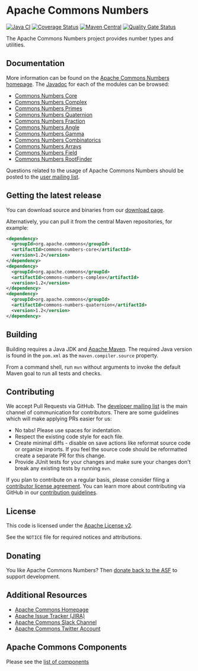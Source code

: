 <!---
 Licensed to the Apache Software Foundation (ASF) under one or more
 contributor license agreements.  See the NOTICE file distributed with
 this work for additional information regarding copyright ownership.
 The ASF licenses this file to You under the Apache License, Version 2.0
 (the "License"); you may not use this file except in compliance with
 the License.  You may obtain a copy of the License at

      http://www.apache.org/licenses/LICENSE-2.0

 Unless required by applicable law or agreed to in writing, software
 distributed under the License is distributed on an "AS IS" BASIS,
 WITHOUT WARRANTIES OR CONDITIONS OF ANY KIND, either express or implied.
 See the License for the specific language governing permissions and
 limitations under the License.
-->
<!---
 +======================================================================+
 |****                                                              ****|
 |****      THIS FILE IS GENERATED BY THE COMMONS BUILD PLUGIN      ****|
 |****                    DO NOT EDIT DIRECTLY                      ****|
 |****                                                              ****|
 +======================================================================+
 | TEMPLATE FILE: readme-md-template.md                                 |
 | commons-build-plugin/trunk/src/main/resources/commons-xdoc-templates |
 +======================================================================+
 |                                                                      |
 | 1) Re-generate using: mvn commons-build:readme-md                    |
 |                                                                      |
 | 2) Set the following properties in the component's pom:              |
 |    - commons.componentid (required, alphabetic, lower case)          |
 |    - commons.release.version (required)                              |
 |                                                                      |
 | 3) Example Properties                                                |
 |                                                                      |
 |  <properties>                                                        |
 |    <commons.componentid>math</commons.componentid>                   |
 |    <commons.release.version>1.2</commons.release.version>            |
 |  </properties>                                                       |
 |                                                                      |
 +======================================================================+
--->
Apache Commons Numbers
===================

[![Java CI](https://github.com/apache/commons-numbers/actions/workflows/maven.yml/badge.svg)](https://github.com/apache/commons-numbers/actions/workflows/maven.yml)
[![Coverage Status](https://codecov.io/gh/apache/commons-numbers/branch/master/graph/badge.svg)](https://app.codecov.io/gh/apache/commons-numbers)
[![Maven Central](https://maven-badges.herokuapp.com/maven-central/org.apache.commons/commons-numbers-bom/badge.svg?gav=true)](https://maven-badges.herokuapp.com/maven-central/org.apache.commons/commons-numbers-bom/?gav=true)
[![Quality Gate Status](https://sonarcloud.io/api/project_badges/measure?project=commons-numbers&metric=alert_status)](https://sonarcloud.io/dashboard?id=commons-numbers)

The Apache Commons Numbers project provides number types and utilities.

Documentation
-------------

More information can be found on the [Apache Commons Numbers homepage](https://commons.apache.org/proper/commons-numbers).
The [Javadoc](https://commons.apache.org/proper/commons-numbers/commons-numbers-docs/apidocs) for each of the modules can be browsed:

- [Commons Numbers Core](https://commons.apache.org/proper/commons-numbers/commons-numbers-core/apidocs/)
- [Commons Numbers Complex](https://commons.apache.org/proper/commons-numbers/commons-numbers-complex/apidocs/)
- [Commons Numbers Primes](https://commons.apache.org/proper/commons-numbers/commons-numbers-primes/apidocs/)
- [Commons Numbers Quaternion](https://commons.apache.org/proper/commons-numbers/commons-numbers-quaternion/apidocs/)
- [Commons Numbers Fraction](https://commons.apache.org/proper/commons-numbers/commons-numbers-fraction/apidocs/)
- [Commons Numbers Angle](https://commons.apache.org/proper/commons-numbers/commons-numbers-angle/apidocs/)
- [Commons Numbers Gamma](https://commons.apache.org/proper/commons-numbers/commons-numbers-gamma/apidocs/)
- [Commons Numbers Combinatorics](https://commons.apache.org/proper/commons-numbers/commons-numbers-combinatorics/apidocs/)
- [Commons Numbers Arrays](https://commons.apache.org/proper/commons-numbers/commons-numbers-arrays/apidocs/)
- [Commons Numbers Field](https://commons.apache.org/proper/commons-numbers/commons-numbers-field/apidocs/)
- [Commons Numbers RootFinder](https://commons.apache.org/proper/commons-numbers/commons-numbers-rootfinder/apidocs/)

Questions related to the usage of Apache Commons Numbers should be posted to the [user mailing list](https://commons.apache.org/mail-lists.html).

Getting the latest release
--------------------------
You can download source and binaries from our [download page](https://commons.apache.org/proper/commons-numbers/download_numbers.cgi).

Alternatively, you can pull it from the central Maven repositories, for example:

```xml
<dependency>
  <groupId>org.apache.commons</groupId>
  <artifactId>commons-numbers-core</artifactId>
  <version>1.2</version>
</dependency>
<dependency>
  <groupId>org.apache.commons</groupId>
  <artifactId>commons-numbers-complex</artifactId>
  <version>1.2</version>
</dependency>
<dependency>
  <groupId>org.apache.commons</groupId>
  <artifactId>commons-numbers-quaternion</artifactId>
  <version>1.2</version>
</dependency>
```

Building
--------

Building requires a Java JDK and [Apache Maven](https://maven.apache.org/). 
The required Java version is found in the `pom.xml` as the `maven.compiler.source` property.

From a command shell, run `mvn` without arguments to invoke the default Maven goal to run all tests and checks.

Contributing
------------

We accept Pull Requests via GitHub. The [developer mailing list](https://commons.apache.org/mail-lists.html) is the main channel of communication for contributors.
There are some guidelines which will make applying PRs easier for us:
+ No tabs! Please use spaces for indentation.
+ Respect the existing code style for each file.
+ Create minimal diffs - disable on save actions like reformat source code or organize imports. If you feel the source code should be reformatted create a separate PR for this change.
+ Provide JUnit tests for your changes and make sure your changes don't break any existing tests by running ```mvn```.

If you plan to contribute on a regular basis, please consider filing a [contributor license agreement](https://www.apache.org/licenses/#clas).
You can learn more about contributing via GitHub in our [contribution guidelines](CONTRIBUTING.md).

License
-------
This code is licensed under the [Apache License v2](https://www.apache.org/licenses/LICENSE-2.0).

See the `NOTICE` file for required notices and attributions.

Donating
--------
You like Apache Commons Numbers? Then [donate back to the ASF](https://www.apache.org/foundation/contributing.html) to support development.

Additional Resources
--------------------

+ [Apache Commons Homepage](https://commons.apache.org/)
+ [Apache Issue Tracker (JIRA)](https://issues.apache.org/jira/browse/NUMBERS)
+ [Apache Commons Slack Channel](https://the-asf.slack.com/archives/C60NVB8AD)
+ [Apache Commons Twitter Account](https://twitter.com/ApacheCommons)

Apache Commons Components
-------------------------

Please see the [list of components](https://commons.apache.org/components.html)
